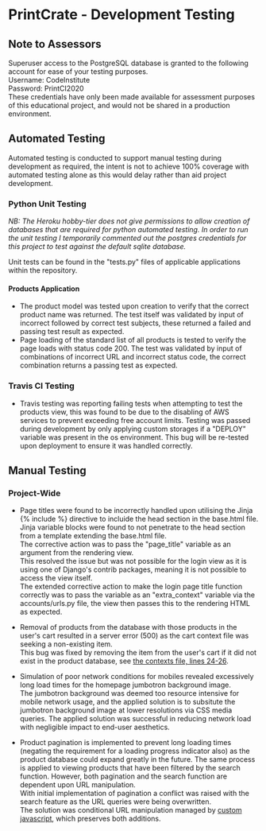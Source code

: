 # PrintCrate - Development Testing

## Note to Assessors

Superuser access to the PostgreSQL database is granted to the following account for ease of your testing purposes.  
Username: CodeInstitute  
Password: PrintCI2020  
These credentials have only been made available for assessment purposes of this educational project, and would not be shared in a production environment.

## Automated Testing

Automated testing is conducted to support manual testing during development as required, the intent is not to achieve 100% coverage with automated testing alone as this would delay rather than aid project development.

### Python Unit Testing

_NB: The Heroku hobby-tier does not give permissions to allow creation of databases that are required for python automated testing. In order to run the unit testing I temporarily commented out the postgres credentials for this project to test against the default sqlite database._

Unit tests can be found in the "tests.py" files of applicable applications within the repository.

#### Products Application

- The product model was tested upon creation to verify that the correct product name was returned. The test itself was validated by input of incorrect followed by correct test subjects, these returned a failed and passing test result as expected.
- Page loading of the standard list of all products is tested to verify the page loads with status code 200. The test was validated by input of combinations of incorrect URL and incorrect status code, the correct combination returns a passing test as expected.

### Travis CI Testing

- Travis testing was reporting failing tests when attempting to test the products view, this was found to be due to the disabling of AWS services to prevent exceeding free account limits. Testing was passed during development by only applying custom storages if a "DEPLOY" variable was present in the os environment. This bug will be re-tested upon deployment to ensure it was handled correctly.

## Manual Testing

### Project-Wide

- Page titles were found to be incorrectly handled upon utilising the Jinja {% include %} directive to incluide the head section in the base.html file.  
  Jinja variable blocks were found to not penetrate to the head section from a template extending the base.html file.  
  The corrective action was to pass the "page_title" variable as an argument from the rendering view.  
  This resolved the issue but was not possible for the login view as it is using one of Django's contrib packages, meaning it is not possible to access the view itself.  
  The extended corrective action to make the login page title function correctly was to pass the variable as an "extra_context" variable via the accounts/urls.py file, the view then passes this to the rendering HTML as expected.

- Removal of products from the database with those products in the user's cart resulted in a server error (500) as the cart context file was seeking a non-existing item.  
  This bug was fixed by removing the item from the user's cart if it did not exist in the product database, see [the contexts file, lines 24-26](cart\contexts.py).

- Simulation of poor network conditions for mobiles revealed excessively long load times for the homepage jumbotron background image.  
  The jumbotron background was deemed too resource intensive for mobile network usage, and the applied solution is to subsitute the jumbotron background image at lower resolutions via CSS media queries. The applied solution was successful in reducing network load with negligible impact to end-user aesthetics.

- Product pagination is implemented to prevent long loading times (negating the requirement for a loading progress indicator also) as the product database could expand greatly in the future.
  The same process is applied to viewing products that have been filtered by the search function. However, both pagination and the search function are dependent upon URL manipulation.  
   With initial implementation of pagination a conflict was raised with the search feature as the URL queries were being overwritten.  
   The solution was conditional URL manipulation managed by [custom javascript](static/js/custom.js), which preserves both additions.
